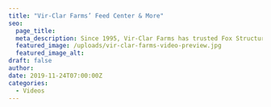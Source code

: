 ```yaml
---
title: "Vir-Clar Farms’ Feed Center & More"
seo:
  page_title:
  meta_description: Since 1995, Vir-Clar Farms has trusted Fox Structures to help build their thriving, family owned dairy in Fond du Lac. As Vir-Clar has grown, they’ve turned to Fox Structures for a steel frame freestall barn, heifer barn and other buildings.
  featured_image: /uploads/vir-clar-farms-video-preview.jpg
  featured_image_alt:
draft: false
author:
date: 2019-11-24T07:00:00Z
categories:
  - Videos
---
```


<script src="https://fast.wistia.com/embed/medias/jfgssp36gj.jsonp" async></script><script src="https://fast.wistia.com/assets/external/E-v1.js" async></script><div class="wistia_responsive_padding" style="padding:56.25% 0 0 0;position:relative;"><div class="wistia_responsive_wrapper" style="height:100%;left:0;position:absolute;top:0;width:100%;"><div class="wistia_embed wistia_async_jfgssp36gj videoFoam=true" style="height:100%;position:relative;width:100%"><div class="wistia_swatch" style="height:100%;left:0;opacity:0;overflow:hidden;position:absolute;top:0;transition:opacity 200ms;width:100%;"><img src="https://fast.wistia.com/embed/medias/jfgssp36gj/swatch" style="filter:blur(5px);height:100%;object-fit:contain;width:100%;" alt="" aria-hidden="true" onload="this.parentNode.style.opacity=1;" /></div></div></div></div>